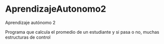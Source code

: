 # AprendizajeAutonomo2
Aprendizaje autónomo 2


Programa que calcula el promedio de un estudiante y si pasa o no, muchas estructuras de control
